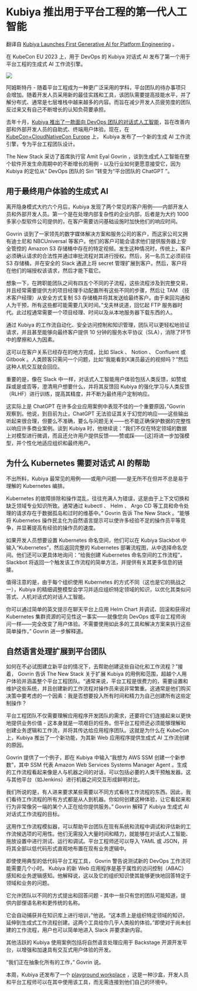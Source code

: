 # Kubiya 推出用于平台工程的第一代人工智能

翻译自 [Kubiya Launches First Generative AI for Platform Engineering](https://thenewstack.io/kubiya-launches-first-generative-ai-for-platform-engineering/) 。

在 KubeCon EU 2023 上，用于 DevOps 的 Kubiya 对话式 AI 发布了第一个用于平台工程的生成式 AI 工作流引擎。

![](https://cdn.thenewstack.io/media/2023/04/d21e1a07-generative-ai-for-platform-engineering-e1681814960263-1024x576.png)

阿姆斯特丹 - 随着平台工程成为一种更广泛采用的学科，平台团队的待办事项只会增加。随着开发人员采用新的最佳实践和工具，该团队需要提高技能水平，并了解分布式、通常是七层堆栈中越来越多的内容。而旨在减少开发人员疲劳度的团队反过来又有自己不断增长的认知负荷要承担。

去年十月，[Kubiya 推出了一款面向 DevOps 团队的对话式人工智能](https://thenewstack.io/kubiya-can-conversational-ai-clarify-devops-intent/)，旨在改善内部和外部开发人员的自助式、终端用户体验。现在，在 [KubeCon+CloudNativeCon Europe](https://events.linuxfoundation.org/kubecon-cloudnativecon-europe/) 上， Kubiya 发布了一个新的生成 AI 工作流引擎，专为平台工程团队设计。

The New Stack 采访了首席执行官 Amit Eyal Govrin ，谈到生成式人工智能在整个软件开发生命周期中的不断增长的用例 - 以及行业如何更愿意接受它，因为 Kubiya 的定位从“ DevOps 团队的 Siri ”转变为“平台团队的 ChatGPT ”。

## 用于最终用户体验的生成式 AI

离开隐身模式大约六个月后，Kubiya 发现了两个常见的客户用例——内部开发人员和外部开发人员。第一个是在处理内部复杂性的企业内部，后者是为大约 1000 多家小型软件公司提供的，在客户需要访问基础设施时加快他们的响应时间。

Govrin 谈到了一家领先的数字媒体解决方案和服务公司的客户，而这家公司又拥有迪士尼和 NBCUniversal 等客户。他们的客户可能会请求他们提供服务器上安全管控的 Amazon S3 存储桶中存在的特定视频。发生这种情况时，传统上，客户必须确认请求的合法性并通过审批流程对其进行授权。然后，另一名员工必须前往 S3 存储桶，并在安全的 Slack 通道上将 secret 管理扩展到客户。然后，客户将在他们的端授权该请求，然后才能下载它。

想象一下，在跨职能团队之间有四五个不同的子流程，这些流程涉及到完整交易，并且经常需要提供方的项目经理手动配置所有这些不同的步骤，然后让 TAM （技术客户经理）从安全方式复制 S3 存储桶并将其发送给最终客户。由于来回沟通和人为干预，所有这些都可能需要几天时间。”戈夫林说道，回忆起 FTP 服务器时代。此过程通常需要一个项目经理、时间以及从本地服务器下载东西的人。

通过 Kubiya 的工作流自动化、安全访问控制和知识管理，团队可以更轻松地验证请求，并且甚至能够向最终客户提供 10 分钟的服务水平协议（SLA），消除了环节中的摩擦和人为因素。

这可以在客户关系已经存在的地方完成，比如 Slack 、 Notion 、 Confluent 或 Gitbook 。人类顾客只需问一个问题，比如“我能看到X演员最近的视频吗？”然后这种人机交互就会回应。

重要的是，像在 Slack 中一样，对话式人工智能用户体验包括人类反馈，如赞或踩或是或否等，澄清用户想要什么，并将其反馈回 Kubiya 的强化学习与人类反馈（RLHF）进行训练，提高其精度，并不断为最终用户定制响应。

这实际上是 ChatGPT 在许多企业应用案例中表现不佳的一个重要原因，”Govrin 观察到。他说，到目前为止，ChatGPT 无法验证其关于幻觉的响应——这些输出听起来很合理，但要么不准确，要么与问题无关——也不能正确保护数据的完整性以响应许多商业案例。谈到 Kubiya 时，他继续说：“我们不仅在特定领域的数据上对模型进行微调，而且还允许用户提供反馈——赞或踩——[这]将进一步加强模型，并个性化地适应组织和最终用户。

## 为什么 Kubernetes 需要对话式 AI 的帮助

不出所料，Kubiya 最常见的用例——或用户问题——是无所不在但并不总是易于理解的 Kubernetes 编排。

Kubernetes 的故障排除和操作混乱，往往充满人为错误，这是由于上下文切换和缺乏领域专业知识所致。通常通过 kubectl 、 Helm 、 Argo CD 等工具和命令处理的请求存在于数据孤岛和过时的维基中。” Govrin 告诉 The New Stack 。“能够将 Kubernetes 操作民主化为自然语言提示可以使许多经验不足的操作员平等竞争，并显著提高有经验的操作员的速度。

如果开发人员想要设置 Kubernetes 命名空间，他们可以在 Kubiya Slackbot 中输入“Kubernetes”，然后返回完整的 Kubernetes 部署流程图，从中选择命名空间。他们还可以更具体地询问：“给我创建 Kubernetes 命名空间的工作流程”，Slackbot 将返回一个触发该工作流程的简单方法，并提供有关其更多信息的链接。

值得注意的是，由于每个组织使用 Kubernetes 的方式不同（这也是它的挑战之一），Kubiya 的精细调整模型会学习并适应组织特定领域的知识，以优化其类似问答式、人机对话式的对话人工智能。

你可以通过简单的英文提示在聊天平台上应用 Helm Chart 并调试、回滚和获得对 Kubernetes 集群资源的可见性这一事实——就像您向 DevOps 或平台工程师询问一样——完全改变了用户体验。不需要使用如此多的工具和解决方案来执行这些简单操作，” Govrin 进一步解释道。

## 自然语言处理扩展到平台团队

如何在不必试图建立新平台的情况下，去帮助创建这些自动化和工作流程？”接着， Govrin 告诉 The New Stack 关于扩展 Kubiya 的用例和范围，超越个人用户体验并涵盖整个平台工程团队。“通常来说，平台工程是很费力的，需要设置和维护这些系统，并且创建新的工作流程对操作员来说非常繁重。这通常是他们购买决策中要考虑的一个因素：我是否想要投入所有时间和精力为自己创建所有这些定制操作？

平台工程团队不仅需要理解应用程序开发团队的需求，还要将它们连接起来以更快地提供业务价值 - 这本身就是一项艰巨的任务。但平台工程师还必须能够理解和创建业务逻辑和工作流，并将其传达给应用程序团队。这就是为什么在 KubeCon 上，Kubiya 推出了一个新功能，为其新 Web 应用程序提供生成式 AI 工作流创建的原因。

Govrin 提供了一个例子，即在 Kubiya 中输入“我想为 AWS SSM 创建一个新参数”，其中 SSM 代表 Amazon Web Services Systems Manager Agent 。生成的工作流程看起来像是人与机器之间的对话，可以包括必要的人类干预触发器。这与其他平台（如Jenkins）进行机器之间交互形成鲜明对比。

我们所说的是，有人进来要求某些需要以不同方式看待工作流程的东西。因此，我们看待工作流程的所有方式都是从人到机器。你如何创建这种体验，让它看起来和行为非常像另一端的某个人正在给你提供服务。” Govrin 解释了 Kubiya 生成式 AI 对话式工作流程的目标。

这用作工作流程模拟器，可以帮助平台团队在现有系统和流程中调试和评估新的工作流候选项的可用性。他们无需投入大量时间和精力，就能够在对话式人工智能、拖放设置中进行测试、运行和调试。平台工程师还可以导入 YAML 或 JSON，并将其全部以低代码形式直观地布置在现有业务逻辑中。

即使使用典型的低代码平台工程工具， Govrin 警告说测试新的 DevOps 工作流可能需要几个小时。 Kubiya 的新 Web 应用程序是基于属性的访问控制（ABAC）感知和业务逻辑感知。他解释说，这以及它的组织知识使其能够更快地回答特定于领域和业务的问题。

它允许团队以不同的方式提出和回答问题 - 其中一些只有您的团队可能知道，提供内部俚语名称和更传统的名称。

它会自动捕获并在知识库上进行培训，”他说。“这本质上是组织特定领域的知识，延伸到生成式工作流程创建。这两个工具给你几乎人类般的体验。”即使对于尚未创建的工作流程，用户也可以简单地进入 Slack 并要求新内容。

其他活跃的 Kubiya 使用案例包括将自然语言处理应用于 Backstage 开源开发平台，以增强和加速具有交互式用户体验的开发。

“我们正在抽象化所有的工作，” Govrin 说。

本周，Kubiya 还发布了一个 [playground workplace](https://kubiya.ai/playground-workspace/) ，这是一种沙盒，开发人员和平台工程师可以在其中使用该工具，而无需连接到他们自己的环境中。
